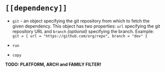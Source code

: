 # `[[dependency]]`


- `git` - an object specifying the git repository from which to fetch the given dependency. This object has two properties: `url` specifying the git repository URL and `branch` *(optional)* specifying the branch. Example: `git = { url = "https://github.com/org/repo", branch = "dev" }` 

- `run`

- `copy`


**TODO: PLATFORM, ARCH and FAMILY FILTER!**